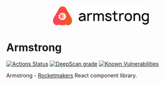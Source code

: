 <p align="center">
<img src="./marketing/src/assets/armstrong-logo.svg" width="256" />
</p>

# Armstrong

[![Actions Status](https://github.com/Rocketmakers/armstrong/workflows/Build/badge.svg)](https://github.com/Rocketmakers/armstrong/actions)
[![DeepScan grade](https://deepscan.io/api/teams/5641/projects/7481/branches/76808/badge/grade.svg)](https://deepscan.io/dashboard#view=project&tid=5641&pid=7481&bid=76808)
[![Known Vulnerabilities](https://snyk.io/test/github/Rocketmakers/armstrong/badge.svg)](https://snyk.io/test/github/Rocketmakers/armstrong)

Armstrong - [Rocketmakers](http://www.rocketmakers.com/) React component library.
